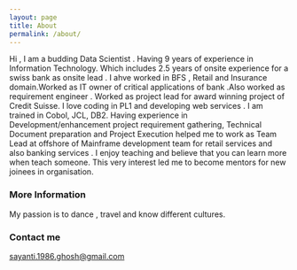 ```yaml
---
layout: page
title: About
permalink: /about/
---
```


Hi , I am a budding Data Scientist . 
Having 9 years of experience in Information Technology. Which includes 2.5 years of onsite experience for a swiss bank as onsite lead .
I ahve worked in BFS , Retail and Insurance domain.Worked as IT owner of critical applications of bank .Also worked as requirement engineer .
Worked as project lead for award winning project of Credit Suisse.
I love coding in PL1 and developing web services . I am trained in Cobol, JCL, DB2.
Having experience in Development/enhancement project requirement gathering, Technical 
Document preparation and Project Execution helped me to work as Team Lead at offshore of Mainframe development team for retail services 
and also banking services .
I enjoy teaching and believe that you can learn more when teach someone. This very interest led me to become mentors for new joinees in organisation. 


### More Information

My passion is to dance , travel and know different cultures. 

### Contact me

[sayanti.1986.ghosh@gmail.com](sayanti.1986.ghosh@gmail.com)